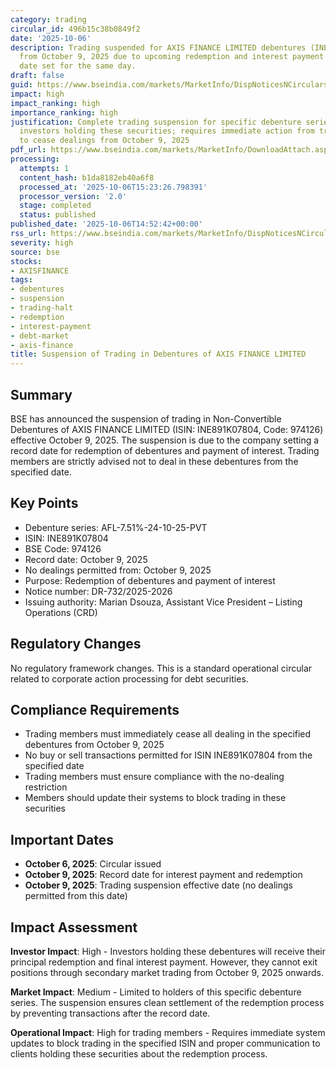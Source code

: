 ```yaml
---
category: trading
circular_id: 496b15c38b0849f2
date: '2025-10-06'
description: Trading suspended for AXIS FINANCE LIMITED debentures (INE891K07804)
  from October 9, 2025 due to upcoming redemption and interest payment with record
  date set for the same day.
draft: false
guid: https://www.bseindia.com/markets/MarketInfo/DispNoticesNCirculars.aspx?Noticeid={99CE5ED3-8580-4A4B-9C21-3E900880B487}&noticeno=20251006-60&dt=10/06/2025&icount=60&totcount=64&flag=0
impact: high
impact_ranking: high
importance_ranking: high
justification: Complete trading suspension for specific debenture series affecting
  investors holding these securities; requires immediate action from trading members
  to cease dealings from October 9, 2025
pdf_url: https://www.bseindia.com/markets/MarketInfo/DownloadAttach.aspx?id=20251006-60&attachedId=
processing:
  attempts: 1
  content_hash: b1da8182eb40a6f8
  processed_at: '2025-10-06T15:23:26.798391'
  processor_version: '2.0'
  stage: completed
  status: published
published_date: '2025-10-06T14:52:42+00:00'
rss_url: https://www.bseindia.com/markets/MarketInfo/DispNoticesNCirculars.aspx?Noticeid={99CE5ED3-8580-4A4B-9C21-3E900880B487}&noticeno=20251006-60&dt=10/06/2025&icount=60&totcount=64&flag=0
severity: high
source: bse
stocks:
- AXISFINANCE
tags:
- debentures
- suspension
- trading-halt
- redemption
- interest-payment
- debt-market
- axis-finance
title: Suspension of Trading in Debentures of AXIS FINANCE LIMITED
---
```


## Summary

BSE has announced the suspension of trading in Non-Convertible Debentures of AXIS FINANCE LIMITED (ISIN: INE891K07804, Code: 974126) effective October 9, 2025. The suspension is due to the company setting a record date for redemption of debentures and payment of interest. Trading members are strictly advised not to deal in these debentures from the specified date.

## Key Points

- Debenture series: AFL-7.51%-24-10-25-PVT
- ISIN: INE891K07804
- BSE Code: 974126
- Record date: October 9, 2025
- No dealings permitted from: October 9, 2025
- Purpose: Redemption of debentures and payment of interest
- Notice number: DR-732/2025-2026
- Issuing authority: Marian Dsouza, Assistant Vice President – Listing Operations (CRD)

## Regulatory Changes

No regulatory framework changes. This is a standard operational circular related to corporate action processing for debt securities.

## Compliance Requirements

- Trading members must immediately cease all dealing in the specified debentures from October 9, 2025
- No buy or sell transactions permitted for ISIN INE891K07804 from the specified date
- Trading members must ensure compliance with the no-dealing restriction
- Members should update their systems to block trading in these securities

## Important Dates

- **October 6, 2025**: Circular issued
- **October 9, 2025**: Record date for interest payment and redemption
- **October 9, 2025**: Trading suspension effective date (no dealings permitted from this date)

## Impact Assessment

**Investor Impact**: High - Investors holding these debentures will receive their principal redemption and final interest payment. However, they cannot exit positions through secondary market trading from October 9, 2025 onwards.

**Market Impact**: Medium - Limited to holders of this specific debenture series. The suspension ensures clean settlement of the redemption process by preventing transactions after the record date.

**Operational Impact**: High for trading members - Requires immediate system updates to block trading in the specified ISIN and proper communication to clients holding these securities about the redemption process.